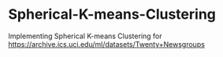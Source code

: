 # Spherical-K-means-Clustering
Implementing Spherical K-means Clustering for https://archive.ics.uci.edu/ml/datasets/Twenty+Newsgroups
